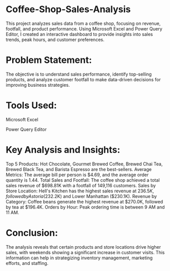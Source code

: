 # Coffee-Shop-Sales-Analysis

This project analyzes sales data from a coffee shop, focusing on revenue, footfall, and product performance. Using Microsoft Excel and Power Query Editor, I created an interactive dashboard to provide insights into sales trends, peak hours, and customer preferences.

# Problem Statement:

The objective is to understand sales performance, identify top-selling products, and analyze customer footfall to make data-driven decisions for improving business strategies.

# Tools Used:

Microsoft Excel

Power Query Editor

# Key Analysis and Insights:

Top 5 Products: Hot Chocolate, Gourmet Brewed Coffee, Brewed Chai Tea, Brewed Black Tea, and Barista Espresso are the best-sellers.
Average Metrics: The average bill per person is $4.69, and the average order quantity is 1.44.
Total Sales and Footfall: The coffee shop achieved a total sales revenue of $698.81K with a footfall of 149,116 customers.
Sales by Store Location: Hell's Kitchen has the highest sales revenue at $236.5K, followed by Astoria ($232.2K) and Lower Manhattan ($230.1K).
Revenue by Category: Coffee beans generate the highest revenue at $270.0K, followed by tea at $196.4K.
Orders by Hour: Peak ordering time is between 9 AM and 11 AM.

# Conclusion:

The analysis reveals that certain products and store locations drive higher sales, with weekends showing a significant increase in customer visits. This information can help in strategizing inventory management, marketing efforts, and staffing.
